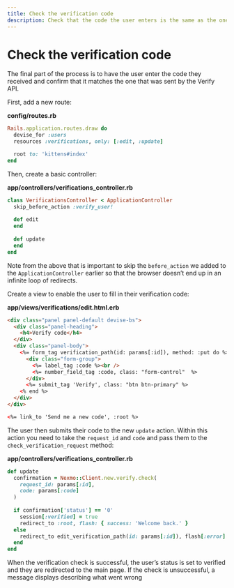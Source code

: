 ```yaml
---
title: Check the verification code
description: Check that the code the user enters is the same as the one that was sent
---
```


# Check the verification code

The final part of the process is to have the user enter the code they received and confirm that it matches the one that was sent by the Verify API.

First, add a new route:

**config/routes.rb**

```ruby
Rails.application.routes.draw do
  devise_for :users
  resources :verifications, only: [:edit, :update]

  root to: 'kittens#index'
end
```

Then, create a basic controller:

**app/controllers/verifications_controller.rb**

```ruby
class VerificationsController < ApplicationController
  skip_before_action :verify_user!
 
  def edit
  end
 
  def update
  end
end
```

Note from the above that is important to skip the `before_action` we added to the `ApplicationController` earlier so that the browser doesn’t end up in an infinite loop of redirects.

Create a view to enable the user to fill in their verification code:

**app/views/verifications/edit.html.erb**

```html
<div class="panel panel-default devise-bs">
  <div class="panel-heading">
    <h4>Verify code</h4>
  </div>
  <div class="panel-body">
    <%= form_tag verification_path(id: params[:id]), method: :put do %>
      <div class="form-group">
        <%= label_tag :code %><br />
        <%= number_field_tag :code, class: "form-control"  %>
      </div>
      <%= submit_tag 'Verify', class: "btn btn-primary" %>
    <% end %>
  </div>
</div>

<%= link_to 'Send me a new code', :root %>
```

The user then submits their code to the new `update` action. Within this action you need to take the `request_id` and `code` and pass them to the `check_verification_request` method:

**app/controllers/verifications_controller.rb**

```ruby
def update
  confirmation = Nexmo::Client.new.verify.check(
    request_id: params[:id],
    code: params[:code]
  )
 
  if confirmation['status'] == '0'
    session[:verified] = true
    redirect_to :root, flash: { success: 'Welcome back.' }
  else
    redirect_to edit_verification_path(id: params[:id]), flash[:error] = confirmation['error_text'] 
  end
end
```

When the verification check is successful, the user’s status is set to verified and they are redirected to the main page. If the check is unsuccessful, a message displays describing what went wrong
